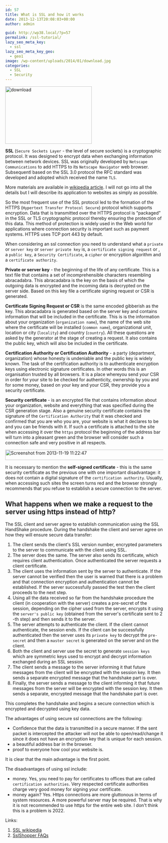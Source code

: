 ```yaml
---
id: 57
title: What is SSL and how it works
date: 2013-12-13T20:08:03+00:00
author: admin

guid: http://wp38.local/?p=57
permalink: /ssl-tutorial/
lazy_seo_meta_key:
  - ssl
lazy_seo_meta_key_geo:
  - geo1
image: /wp-content/uploads/2014/01/download.jpg
categories:
  - SSL
  - Security
---
```

[<img class="size-full wp-image-57 aligncenter" alt="download" src="/wp-content/uploads/2013/11/download.jpg" width="276" height="183" />](/wp-content/uploads/2013/11/download.jpg)

**SSL** (`Secure Sockets Layer` - the level of secure sockets) is a cryptographic protocol. It was designed to encrypt data when exchanging information between network devices. SSL was originally developed by `Netscape Communications` to add HTTPS to its `Netscape Navigator` web browser. Subsequentl based on the SSL 3.0 protocol the RFC standard was developed and adopted which received the name `TLS`.

More materials are available in [wikipedia article](http://ru.wikipedia.org/wiki/SSL). I will not go into all the details but I will describe its application to websites as simply as possible.

So the most frequent use of the SSL protocol led to the formation of the HTTPS (`Hypertext Transfer Protocol Secure`) protocol which supports encryption. Data that is transmitted over the HTTPS protocol is “packaged” in the SSL or TLS cryptographic protocol thereby ensuring the protection of this data. This method of protection is widely used in the Web world for applications where connection security is important such as payment systems. HTTPS uses TCP port 443 by default.

<center>
  <div id="gads">
  </div>
</center>

When considering an ssl connection you need to understand what a `private` or `server key` or `server private key` is, a `certificate signing request` or , a `public key`, a `Security Certificate`, a `cipher` or encryption algorithm and a `certificate authority`.

**Private or server key** - the beginning of the life of any certificate. This is a text file that contains a set of incomprehensible characters resembling abracadabra. This abracadabra is the key on the basis of which the outgoing data is encrypted and the incoming data is decrypted on the server side. Based on this key file a certificate signing request or CSR is generated.

**Certificate Signing Request or CSR** is the same encoded gibberish as the key. This abracadabra is generated based on the server key and contains information that will be included in the certificate. This is is the information about your organization (`organization name`), the name of the web site where the certificate will be installed (`common name`), organizational unit, location or city (`locality`) and country (`country`). All these questions are asked by the generator at the stage of creating a request. It also contains the public key, which will also be included in the certificate.

**Certification Authority or Certification Authority** - a party (department, organization) whose honesty is undeniable and the public key is widely known. The task of the certification authority is to authenticate encryption keys using electronic signature certificates. In other words this is an organisation trusted by all browsers. It is a place whereyou send your CSR in order for your site to be checked for authenticity, ownership by you and for some money, based on your key and your CSR, they provide you a security certificate.

**Security certificate** -  is an encrypted file that contains information about your organization, website and everything that was specified during the CSR generation stage. Also a genuine security certificate contains the signature of the `Certification Authority` that it was checked and confirmed that you are who you are, your website is what it declares to be and you can be friends with it. If such a certificate is attached to the site when accessing it over the `https` protocol the beginning of the address bar will turn into a pleasant green and the browser will consider such a connection safe and very positive in all respects.

[<img class="size-full wp-image-55 aligncenter" alt="Screenshot from 2013-11-19 11:22:47" src="/wp-content/uploads/2013/11/Screenshot-from-2013-11-19-112247.png" width="520" height="33" />](/wp-content/uploads/2013/11/Screenshot-from-2013-11-19-112247.png)


It is necessary to mention the **self-signed certificate** - this is the same security certificate as the previous one with one important disadvantage: it does not contain a digital signature of the `certification authority`. Usually, when accessing such sites the screen turns red and the browser strongly recommends that you refuse to establish a secure connection to the server.

## What happens when we make a request to the server using https instead of http?
The SSL client and server agree to establish communication using the SSL HandShake procedure. During the handshake the client and server agree on how they will ensure secure data transfer:

1. The client sends the client's SSL version number, encrypted parameters to the server to communicate with the client using SSL.
2. The server does the same. The server also sends its certificate, which requires client authentication. Once authenticated the server requests a client certificate.
3. The client uses the information sent by the server to authenticate. If the server cannot be verified then the user is warned that there is a problem and that connection encryption and authentication cannot be established. If the server successfully passed the test then the client proceeds to the next step.
4. Using all the data received so far from the handshake procedure the client (in cooperation with the server) creates a pre-secret of the session, depending on the cipher used from the server, encrypts it using the `server's public key` (obtained from the server's certificate sent to 2 -th step) and then sends it to the server.
5. The server attempts to authenticate the client. If the client cannot authenticate, the session ends. If the client can be successfully authenticated then the server uses its `private key` to decrypt the `pre-secret` and then a `master secret` is generated on the server and on the client.
6. Both the client and server use the secret to generate `session keys` which are symmetric keys used to encrypt and decrypt information exchanged during an SSL session.
7. The client sends a message to the server informing it that future messages from the client will be encrypted with the session key. It then sends a separate encrypted message that the handshake part is over.
8. Finally, the server sends a message to the client informing it that future messages from the server will be encrypted with the session key. It then sends a separate, encrypted message that the handshake part is over.

This completes the handshake and begins a secure connection which is encrypted and decrypted using key data.

The advantages of using secure ssl connections are the following:
- Confidence that the data is transmitted in a secure manner. If the sent packet is intercepted the attacker will not be able to open/read/change it since it does not have an encryption key that is unique for each session.
- a beautiful address bar in the browser.
- proof to everyone how cool your website is.

It is clear that the main advantage is the first point.

The disadvantages of using ssl include:
- money. Yes, you need to pay for certificates to offices that are called `certification authorities`. Very respected certificate authorities charge very good money for signing your certificate.
- money again? Yes. Https connections are more gluttonous in terms of system resources. A more powerful server may be required. That is why it is not recommended to use https for the entire web site. I don't think this is a problem is 2022.

Links:
1. [SSL wikipedia](http://ru.wikipedia.org/wiki/SSL)  
2. [SslShopper FAQs](http://www.sslshopper.com/ssl-faq.html)  

